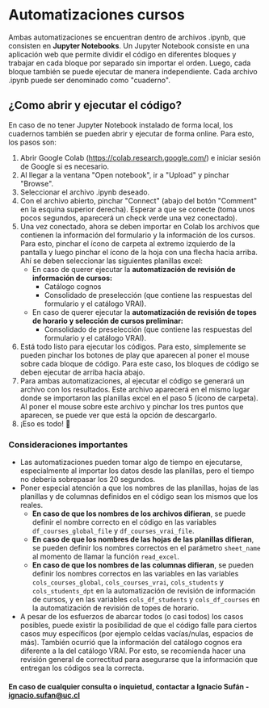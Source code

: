 # Automatizaciones cursos
Ambas automatizaciones se encuentran dentro de archivos .ipynb, que consisten en **Jupyter Notebooks**. Un Jupyter Notebook consiste en una aplicación web que permite dividir el código en diferentes bloques y trabajar en cada bloque por separado sin importar el orden. Luego, cada bloque también se puede ejecutar de manera independiente. Cada archivo .ipynb puede ser denominado como "cuaderno".
## ¿Como abrir y ejecutar el código?
En caso de no tener Jupyter Notebook instalado de forma local, los cuadernos también se pueden abrir y ejecutar de forma online. Para esto, los pasos son:
1. Abrir Google Colab (https://colab.research.google.com/) e iniciar sesión de Google si es necesario.
2. Al llegar a la ventana "Open notebook", ir a "Upload" y pinchar "Browse".
3. Seleccionar el archivo .ipynb deseado.
4. Con el archivo abierto, pinchar "Connect" (abajo del botón "Comment" en la esquina superior derecha). Esperar a que se conecte (toma unos pocos segundos, aparecerá un check verde una vez conectado).
5. Una vez conectado, ahora se deben importar en Colab los archivos que contienen la información del formulario y la información de los cursos. Para esto, pinchar el ícono de carpeta al extremo izquierdo de la pantalla y luego pinchar el ícono de la hoja con una flecha hacia arriba. Ahí se deben seleccionar las siguientes planillas excel:
    - En caso de querer ejecutar la **automatización de revisión de información de cursos:**
      - Catálogo cognos
      - Consolidado de preselección (que contiene las respuestas del formulario y el catálogo VRAI).
    - En caso de querer ejecutar la **automatización de revisión de topes de horario y selección de cursos preliminar:**
      - Consolidado de preselección (que contiene las respuestas del formulario y el catálogo VRAI).
8. Está todo listo para ejecutar los códigos. Para esto, simplemente se pueden pinchar los botones de play que aparecen al poner el mouse sobre cada bloque de código. Para este caso, los bloques de código se deben ejecutar de arriba hacia abajo.
9. Para ambas automatizaciones, al ejecutar el código se generará un archivo con los resultados. Este archivo aparecerá en el mismo lugar donde se importaron las planillas excel en el paso 5 (ícono de carpeta). Al poner el mouse sobre este archivo y pinchar los tres puntos que aparecen, se puede ver que está la opción de descargarlo.
10. ¡Eso es todo! :tada:

### Consideraciones importantes
- Las automatizaciones pueden tomar algo de tiempo en ejecutarse, especialmente al importar los datos desde las planillas, pero el tiempo no debería sobrepasar los 20 segundos.
- Poner especial atención a que los nombres de las planillas, hojas de las planillas y de columnas definidos en el código sean los mismos que los reales.
  - **En caso de que los nombres de los archivos difieran**, se puede definir el nombre correcto en el código en las variables `df_courses_global_file` y `df_courses_vrai_file`.
  - **En caso de que los nombres de las hojas de las planillas difieran**, se pueden definir los nombres correctos en el parámetro `sheet_name` al momento de llamar la función `read_excel`.
  - **En caso de que los nombres de las columnas difieran**, se pueden definir los nombres correctos en las variables en las variables `cols_courses_global`, `cols_courses_vrai`, `cols_students` y `cols_students_dpt` en la automatización de revisión de información de cursos, y en las variables `cols_df_students` y `cols_df_courses` en la automatización de revisión de topes de horario.
- A pesar de los esfuerzos de abarcar todos (o casi todos) los casos posibles, puede existir la posibilidad de que el código falle para ciertos casos muy específicos (por ejemplo celdas vacías/nulas, espacios de más). También ocurrió que la información del catálogo cognos era diferente a la del catálogo VRAI. Por esto, se recomienda hacer una revisión general de correctitud para asegurarse que la información que entregan los códigos sea la correcta.

#### En caso de cualquier consulta o inquietud, contactar a Ignacio Sufán - ignacio.sufan@uc.cl

